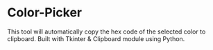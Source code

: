 # Color-Picker
This tool will automatically copy the hex code of the selected color to clipboard. Built with Tkinter &amp; Clipboard module using Python.
